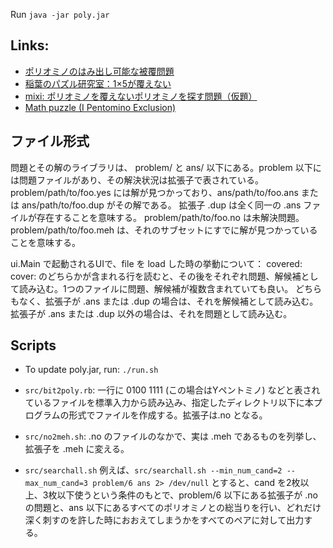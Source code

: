 Run
`java -jar poly.jar`

Links:
------
+ [ポリオミノのはみ出し可能な被覆問題](http://www.alg.cei.uec.ac.jp/itohiro/Games/Game100301.html#anchor3)
+ [稲葉のパズル研究室：1×5が覆えない](http://inabapuzzle.com/hirameki/suuri_7.html)
+ [mixi: ポリオミノを覆えないポリオミノを探す問題（仮題）](http://mixi.jp/view_bbs.pl?comm_id=3271312&id=49259367)
+ [Math puzzle (I Pentomino Exclusion)](http://www.mathpuzzle.com/23Dec2010.html)

ファイル形式
----------
問題とその解のライブラリは、
problem/ と ans/ 以下にある。problem 以下には問題ファイルがあり、その解決状況は拡張子で表されている。
problem/path/to/foo.yes には解が見つかっており、ans/path/to/foo.ans または ans/path/to/foo.dup がその解である。
拡張子 .dup は全く同一の .ans ファイルが存在することを意味する。
problem/path/to/foo.no は未解決問題。
problem/path/to/foo.meh は、それのサブセットにすでに解が見つかっていることを意味する。

ui.Main で起動されるUIで、file を load した時の挙動について：
covered:
cover:
のどちらかが含まれる行を読むと、その後をそれぞれ問題、解候補として読み込む。1つのファイルに問題、解候補が複数含まれていても良い。
どちらもなく、拡張子が .ans または .dup の場合は、それを解候補として読み込む。
拡張子が .ans または .dup 以外の場合は、それを問題として読み込む。

Scripts
-------
+ To update poly.jar, run:
`./run.sh`

+ `src/bit2poly.rb`: 一行に 0100 1111 (この場合はYペントミノ) などと表されているファイルを標準入力から読み込み、指定したディレクトリ以下に本プログラムの形式でファイルを作成する。拡張子は.no となる。

+ `src/no2meh.sh`: .no のファイルのなかで、実は .meh であるものを列挙し、拡張子を .meh に変える。

+ `src/searchall.sh` 例えば、`src/searchall.sh --min_num_cand=2 --max_num_cand=3 problem/6 ans 2> /dev/null`
とすると、cand を2枚以上、3枚以下使うという条件のもとで、problem/6 以下にある拡張子が .no の問題と、ans 以下にあるすべてのポリオミノとの総当りを行い、どれだけ深く刺すのを許した時におおえてしまうかをすべてのペアに対して出力する。
